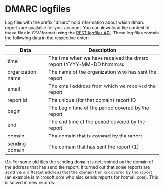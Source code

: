 # DMARC logfiles

Log files with the prefix "dmarc" hold information about which dmarc reports
are available for your account. You can download the content of these files
in CSV format using the [REST logfiles API](rest-logfiles). These log files
contain the following data in the respective order:

| Data                | Description                                                          |
| ------------------- | -------------------------------------------------------------------- |
| time                | The time when we have received the dmarc report (YYYY-MM-DD hh:mm:ss |
| organization name   | The name of the organization who has sent the report                 |
| email               | The email address from which we received the report                  |
| report id           | The unique (for that domain) report ID                               |
| begin               | The begin time of the period covered by the report                   |
| end                 | The end time of the period covered by the report                     |
| domain              | The domain that is covered by the report                             |
| sending domain      | The domain that has sent the report (1)                              |

(1): For some old files the sending domain is determined on the domain of
the address that has send the report. It turned out that some reports are
send via a different address that the domain that is covered by the report
(an example is microsoft.com who also sends reports for hotmail.com). This
is solved in new records.
